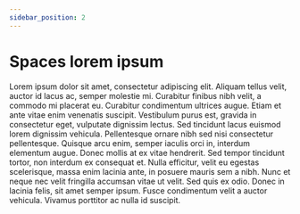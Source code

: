 ```yaml
---
sidebar_position: 2
---
```


# Spaces lorem ipsum

Lorem ipsum dolor sit amet, consectetur adipiscing elit. Aliquam tellus velit, auctor id lacus ac, semper molestie mi. Curabitur finibus nibh velit, a commodo mi placerat eu. Curabitur condimentum ultrices augue. Etiam et ante vitae enim venenatis suscipit. Vestibulum purus est, gravida in consectetur eget, vulputate dignissim lectus. Sed tincidunt lacus euismod lorem dignissim vehicula. Pellentesque ornare nibh sed nisi consectetur pellentesque. Quisque arcu enim, semper iaculis orci in, interdum elementum augue. Donec mollis at ex vitae hendrerit. Sed tempor tincidunt tortor, non interdum ex consequat et. Nulla efficitur, velit eu egestas scelerisque, massa enim lacinia ante, in posuere mauris sem a nibh. Nunc et neque nec velit fringilla accumsan vitae ut velit. Sed quis ex odio. Donec in lacinia felis, sit amet semper ipsum. Fusce condimentum velit a auctor vehicula. Vivamus porttitor ac nulla id suscipit.
